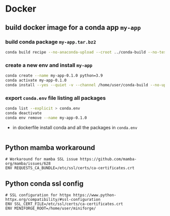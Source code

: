 # Docker

## build docker image for a conda app `my-app`
### build conda package `my-app.tar.bz2`
```sh
conda build recipe --no-anaconda-upload --croot ../conda-build --no-test
```
### create a new env and install `my-app`
```sh
conda create --name my-app-0.1.0 python=3.9
conda activate my-app-0.1.0
conda install --yes --quiet -v --channel /home/user/conda-build --no-update-deps my-app=0.1.0=py39_0
```
### export `conda.env` file listing all packages
```sh
conda list --explicit > conda.env
conda deactivate
conda env remove --name my-app-0.1.0
```
- in dockerfile install conda and all the packages in `conda.env`
```sh

```

## Python mamba workaround
```
# Workaround for mamba SSL issue https://github.com/mamba-org/mamba/issues/628
ENV REQUESTS_CA_BUNDLE=/etc/ssl/certs/ca-certificates.crt
```

## Python conda ssl config
```
# SSL configuration for httpx https://www.python-httpx.org/compatibility/#ssl-configuration
ENV SSL_CERT_FILE=/etc/ssl/certs/ca-certificates.crt
ENV MINIFORGE_ROOT=/home/user/miniforge/
```
